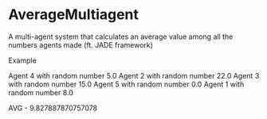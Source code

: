 # AverageMultiagent
A multi-agent system that calculates an average value among all the numbers agents made (ft. JADE framework)

Example

Agent 4 with random number 5.0
Agent 2 with random number 22.0
Agent 3 with random number 15.0
Agent 5 with random number 0.0
Agent 1 with random number 8.0

AVG - 9.827887870757078